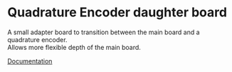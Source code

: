 # Quadrature Encoder daughter board
A small adapter board to transition between the main board and a quadrature encoder.  
Allows more flexible depth of the main board.
 
[Documentation](https://github.com/podonoghue/SolderingStation/blob/master/PCB_Quad/QuadSwitch.PDF) 
